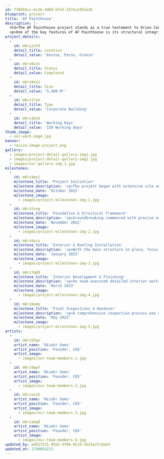 ```yaml
---
id: f3865bcc-bc2b-4d6d-b7e5-257ece352e2b
blueprint: project
title: 'AF Painthouse'
description: |-
  <h3>The AF Painthouse project stands as a true testament to Orion Construction’s expertise in industrial development, seamlessly blending functionality, durability, and modern aesthetics. Designed to meet the highest industry standards, this facility is more than just a structure—it is a carefully engineered space that prioritizes efficiency, safety, and workflow optimization. Every detail, from its architectural design to its advanced infrastructure, has been meticulously planned to create an environment that supports seamless operations while upholding sustainability and innovation.</h3>
  <p>One of the key features of AF Painthouse is its structural integrity and durability. The facility is built using high-quality, industry-grade materials that ensure long-term resilience against environmental factors, heavy industrial usage, and everyday wear and tear. The construction incorporates reinforced steel frameworks, weather-resistant coatings, and high-strength concrete, making it a robust and reliable facility that can withstand the challenges of an industrial setting. The design also takes into account thermal insulation and soundproofing, ensuring a comfortable and efficient workspace for employees. Efficiency and workflow optimization were at the core of the AF Painthouse’s development. The facility’s layout was strategically designed to allow for smooth movement of materials, personnel, and machinery, reducing downtime and increasing productivity. Dedicated storage areas, work zones, and loading docks have been placed in optimal locations to maximize operational efficiency. The inclusion of automated systems, smart lighting, and energy-efficient equipment further enhances the facility’s overall functionality while minimizing operational costs.</p>
project_details:
  -
    id: m6ryzsh9
    detail_title: Location
    detail_value: 'Kostos, Paros, Greece'
  -
    id: m6rz0s3v
    detail_title: Status
    detail_value: Completed
  -
    id: m6rz0xk1
    detail_title: Size
    detail_value: '5,400 M²'
  -
    id: m6rz17xh
    detail_title: Type
    detail_value: 'Corporate Building'
  -
    id: m6rz1bsb
    detail_title: 'Working Days'
    detail_value: '150 Working days'
thumb_image:
  - our-work-img4.jpg
banner:
  - resize-image-project.png
gallery:
  - images/project-detail-gallery-img1.jpg
  - images/project-detail-gallery-img2.jpg
  - images/our-gallery-img-1.jpg
milestones:
  -
    id: m6rz4myi
    milestone_title: 'Project Initiation'
    milestone_description: '<p>The project began with extensive site analysis, architectural planning, and feasibility studies to determine the best approach for structural integrity and operational efficiency. Materials were sourced strategically to align with sustainability goals while ensuring optimal cost management and timely execution.</p>'
    milestone_date: 'October 2022'
    milestone_image:
      - images/project-milestones-img-1.jpg
  -
    id: m6rz5rog
    milestone_title: 'Foundation & Structural Framework'
    milestone_description: '<p>Groundbreaking commenced with precise excavation, soil stabilization, and reinforced concrete foundation pouring. The structural framework, including steel reinforcements and primary load-bearing walls, was erected to establish a robust and earthquake-resistant base for the building.</p>'
    milestone_date: 'November 2022'
    milestone_image:
      - images/project-milestones-img-2.jpg
  -
    id: m6rz6yix
    milestone_title: 'Exterior & Roofing Installation'
    milestone_description: '<p>With the main structure in place, focus shifted to roofing and external façade development, incorporating weather-resistant coatings and thermal insulation to enhance energy efficiency. Windows and doors were strategically placed to maximize natural lighting and ventilation.</p>'
    milestone_date: 'January 2023'
    milestone_image:
      - images/project-milestones-img-3.jpg
  -
    id: m6rz7q69
    milestone_title: 'Interior Development & Finishing'
    milestone_description: '<p>he team executed detailed interior work, electrical and plumbing installations, and flooring, ensuring a seamless blend of functionality and modern design. High-quality materials were used for wall treatments, ceiling finishes, and workspace layouts, aligning with corporate standards.</p>'
    milestone_date: 'March 2023'
    milestone_image:
      - images/project-milestones-img-4.jpg
  -
    id: m6rz8amp
    milestone_title: 'Final Inspections & Handover'
    milestone_description: '<p>A comprehensive inspection process was conducted, covering structural integrity, safety compliance, and final detailing. After successful testing of electrical and HVAC systems, the project was officially completed and handed over, meeting all expectations for quality and performance.</p>'
    milestone_date: 'May 2023'
    milestone_image:
      - images/project-milestones-img-5.jpg
artists:
  -
    id: m6rz93qo
    artist_name: 'Nizahr Gems'
    artist_position: 'Founder, CEO'
    artist_image:
      - images/our-team-members-1.jpg
  -
    id: m6rz9qwf
    artist_name: 'Nizahr Gems'
    artist_position: 'Founder, CEO'
    artist_image:
      - images/our-team-members-2.jpg
  -
    id: m6rzacyh
    artist_name: 'Nizahr Gems'
    artist_position: 'Founder, CEO'
    artist_image:
      - images/our-team-members-3.jpg
  -
    id: m6rzamq8
    artist_name: 'Nizahr Gems'
    artist_position: 'Founder, CEO'
    artist_image:
      - images/our-team-members-4.jpg
updated_by: edd1f531-d952-4f09-9518-5b25e2fcdab4
updated_at: 1740054223
---
```

